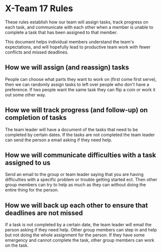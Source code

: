 # X-Team 17 Rules

These rules establish how our team will assign tasks,
track progress on each task, and communicate with each other 
when a member is unable to complete a task that has been assigned to that member.

This document helps individual members understand the team's expectations,
and will hopefully lead to productive team work with fewer conflicts
and missed deadlines.

## How we will assign (and reassign) tasks

People can choose what parts they want to work on (first come first serve), then we can randomly assign tasks to left over people who don't have a preference. If two people want the same task they can flip a coin or work it out some other way.

## How we will track progress (and follow-up) on completion of tasks

The team leader will have a document of the tasks that need to be completed by certain dates. If the tasks are not completed the team leader can send the person a email asking if they need help.

## How we will communicate difficulties with a task assigned to us

Send an email to the group or team leader saying that you are having difficulties with a specific problem or trouble getting started ect. Then other group members can try to help as much as they can without doing the entire thing for the person.

## How we will back up each other to ensure that deadlines are not missed

If a task is not completed by a certain date, the team leader will email the person asking if they need help. Other group members can step in and help but not doing the whole assignment for the person. If they have some emergency and cannot complete the task, other group members can work on the task.



